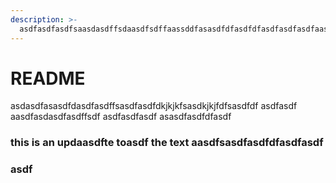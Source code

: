```yaml
---
description: >-
  asdfasdfasdfsaasdasdffsdaasdfsdffaassddfasasdfdfasdfdfasdfasdfasdfaasdfasdfsdfasdfasdf
---
```


# README

asdasdfasasdfdasdfasdffsasdfasdfdkjkjkfsasdkjkjfdfsasdfdf asdfasdf aasdfasdasdfasdffsdf asdfasdfasdf asasdfasdfdfasdf

### this is an updaasdfte toasdf the text aasdfsasdfasdfdfasdfasdf

### asdf
